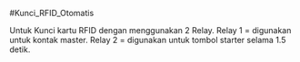 #Kunci_RFID_Otomatis

Untuk Kunci kartu RFID dengan menggunakan 2 Relay.
Relay 1 = digunakan untuk kontak master.
Relay 2 = digunakan untuk tombol starter selama 1.5 detik.
